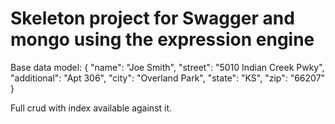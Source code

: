 # Skeleton project for Swagger and mongo using the expression engine

Base data model:
{
  "name": "Joe Smith",
  "street": "5010 Indian Creek Pwky",
  "additional": "Apt 306",
  "city": "Overland Park",
  "state": "KS",
  "zip": "66207"
}

Full crud with index available against it.
